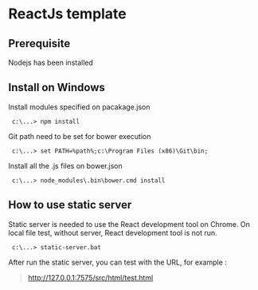 # ReactJs template



## Prerequisite
Nodejs has been installed

## Install on Windows
Install modules specified on pacakage.json

     c:\...> npm install
Git path need to be set for bower execution

     c:\...> set PATH=%path%;c:\Program Files (x86)\Git\bin;
Install all the .js files on bower.json

     c:\...> node_modules\.bin\bower.cmd install


## How to use static server
Static server is needed to use the React development tool on Chrome. On local file test, without server, React development tool is not run.

     c:\...> static-server.bat

After run the static server, you can test with the URL, for example :
> http://127.0.0.1:7575/src/html/test.html


